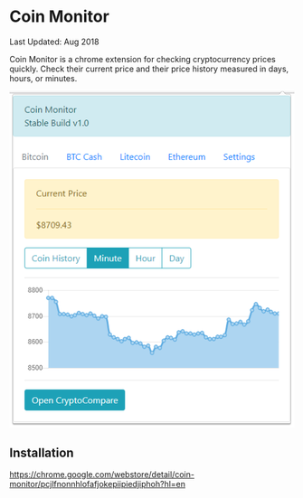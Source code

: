 # Coin Monitor
Last Updated: Aug 2018

Coin Monitor is a chrome extension for checking cryptocurrency prices quickly. Check their current price and their price history measured in days, hours, or minutes.

![Coin Monitor](https://github.com/Russell-Vacanti/coinmonitor/blob/master/readme/capture.PNG?raw=true)

## Installation
https://chrome.google.com/webstore/detail/coin-monitor/pcjlfnonnhlofafjokepiipiedjiphoh?hl=en
